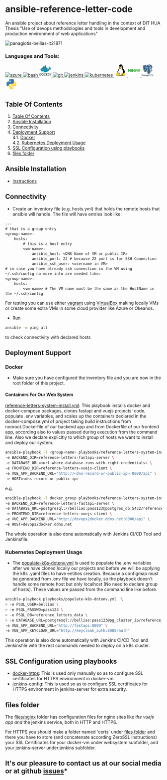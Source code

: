 # ansible-reference-letter-code
An ansible project about reference letter handling in the context of DIT HUA Thesis "Use of devops methodologies and tools in development and production environment of web applications"

<p align="left"> <img src="https://komarev.com/ghpvc/?username=panagiotis-bellias-it21871&label=Profile%20views&color=0e75b6&style=flat" alt="panagiotis-bellias-it21871" /> </p>

<h3 align="left">Languages and Tools:</h3>
<p align="left"> <a href="https://azure.microsoft.com/en-in/" target="_blank"> <img src="https://www.vectorlogo.zone/logos/microsoft_azure/microsoft_azure-icon.svg" alt="azure" width="40" height="40"/> </a> <a href="https://www.gnu.org/software/bash/" target="_blank"> <img src="https://www.vectorlogo.zone/logos/gnu_bash/gnu_bash-icon.svg" alt="bash" width="40" height="40"/> </a>
<a href="https://www.docker.com/" target="_blank"> <img src="https://raw.githubusercontent.com/devicons/devicon/master/icons/docker/docker-original-wordmark.svg" alt="docker" width="40" height="40"/> </a>
<a href="https://git-scm.com/" target="_blank"> <img src="https://www.vectorlogo.zone/logos/git-scm/git-scm-icon.svg" alt="git" width="40" height="40"/> </a> <a href="https://www.jenkins.io" target="_blank"> <img src="https://www.vectorlogo.zone/logos/jenkins/jenkins-icon.svg" alt="jenkins" width="40" height="40"/> </a> <a href="https://kubernetes.io" target="_blank"> <img src="https://www.vectorlogo.zone/logos/kubernetes/kubernetes-icon.svg" alt="kubernetes" width="40" height="40"/> </a> <a href="https://www.linux.org/" target="_blank"> <img src="https://raw.githubusercontent.com/devicons/devicon/master/icons/linux/linux-original.svg" alt="linux" width="40" height="40"/> </a> <a href="https://www.nginx.com" target="_blank"> <img src="https://raw.githubusercontent.com/devicons/devicon/master/icons/nginx/nginx-original.svg" alt="nginx" width="40" height="40"/> </a> <a href="https://www.postgresql.org" target="_blank"> <img src="https://raw.githubusercontent.com/devicons/devicon/master/icons/postgresql/postgresql-original-wordmark.svg" alt="postgresql" width="40" height="40"/> </a> <a href="https://www.python.org" target="_blank"> <img src="https://raw.githubusercontent.com/devicons/devicon/master/icons/python/python-original.svg" alt="python" width="40" height="40"/> </a> </p>

<a name="contents"></a>
## Table Of Contents
1. [Table Of Contents](#contents)  
2. [Ansible Installation](#installation)  
3. [Connectivity](#conn)  
4. [Deployment Support](#deployment)  
4.1. [Docker](#docker)  
4.2. [Kubernetes Deployment Usage](#k8s)  
5. [SSL Configuration using playbooks](#ssl)  
6. [files folder](#files)  

<a name="installation"></a>
## Ansible Installation
* [Instructions](https://docs.ansible.com/ansible/latest/installation_guide/intro_installation.html#installing-ansible-on-ubuntu)

<a name="connect"></a>
## Connectivity

* Create an inventory file (e.g. hosts.yml) that holds the remote hosts that ansible will handle. The file will have entries look like:
```nano
---
# that is a group entry
<group-name>:
    hosts:
        # this is a host entry
        <vm-name>:
            ansible_host: <DNS Name of VM or public IP>
            ansible_port: 22 # because 22 port is for SSH Connection
            ansible_ssh_user: <username in VM>
# in case you have already ssh connection in the VM using ~/.ssh/config no more info are needed like:
<group-name>:
    hosts:
        <vm-name> # The VM name must be the same as the HostName in the ~/.ssh/config
```
For testing you can use either [vagrant](https://www.vagrantup.com/) using [VirtualBox](https://www.virtualbox.org/) making locally VMs or create some extra VMs in some cloud provider like Azure or Okeanos.

* Run
```bash
ansible -m ping all
```
to check connectivity with declared hosts

<a name="deployment"></a>
## Deployment Support

<a name="docker"></a>
### Docker
* Make sure you have configured the inventory file and you are now in the root folder of this project.
<a name="web-system"></a>
#### Containers For Our Web System

[reference-letters-system-install.yml](playbooks/reference-letters-system-install.yml): This playbook installs docker and docker-compose packages, clones fastapi and vuejs projects' code, populate .env variables, and scales up the containers declared in the docker-compose.yml of project taking build instructions from nonroot.Dockerfile of our backend app and from Dockerfile of our frontend app, according also to values passed during execution from the command line. Also we declare explicitly to which group of hosts we want to install and deploy our system.  
```bash
ansible-playbook -l <group-name> playbooks/reference-letters-system-install.yml \
-e BACKEND_DIR=reference-letters-fastapi-server \
-e DATABASE_URL=<url-where-database-runs-with-right-credentials> \
-e FRONTEND_DIR=reference-letters-vuejs-client \
-e VUE_APP_BACKEND_URL="http://<dns-record-or-public-ip>:8000/api" \
-e HOST=<dns-record-or-public-ip>
```

e.g.
```bash
ansible-playbook -l docker_group playbooks/reference-letters-system-install.yml \
-e BACKEND_DIR=reference-letters-fastapi-server \
-e DATABASE_URL=postgresql://bellias:pass123@postgres_db:5432/reference_letters_data \
-e FRONTEND_DIR=reference-letters-vuejs-client \
-e VUE_APP_BACKEND_URL="http://devops2docker.ddns.net:8000/api" \
-e HOST=devops2docker.ddns.net
```

The whole operation is also done automatically with Jenkins CI/CD Tool and Jenkinsfile.


<a name="k8s"></a>
### Kubernetes Deployment Usage
* The [populate-k8s-dotenv.yml](playbooks/populate-k8s-dotenv.yml) is used to populate the .env variables after we have cloned locally our projects and before we will be applying the k8s .yaml files to have entities creation. Because a configmap must be generated from .env file we have locally, so the playbook doesn't handle some remote host but only localhost (No need to declare group of hosts). These values are passed from the command line like before.
```bash
ansible-playbook playbooks/populate-k8s-dotenv.yml  \
> -e PSQL_USER=bellias \
> -e PSQL_PASSWD=pass123 \
> -e PSQL_DB=reference_letters_data \
> -e DATABASE_URL=postgresql://bellias:pass123@pg_cluster_ip/reference_letters_data \
-e VUE_APP_BACKEND_URL="http://fastapi:8000" \
-e VUE_APP_KEYCLOAK_URL="http://keycloak_auth:8085/auth"
```
This operation is also done automatically with Jenkins CI/CD Tool and Jenkinsfile with the rest commands needed to deploy on a k8s cluster.

<a name="ssl"></a>
## SSL Configuration using playbooks

* [docker-https](playbooks/docker-https.yml): This is used only manually so as to configure SSL certificates for HTTPS environment in docker-vm.
* [jenkins-config](playbooks/jenkins-config.yml): This is used so as to configure SSL certificates for HTTPS environment in jenkins-server for extra security.

<a name="files"></a>
## files folder

The [files/nginx](files/nginx) folder has configuration files for nginx sites like *the vuejs app and* the jenkins service, both in HTTP and HTTPS.

For HTTPS you should make a folder named 'certs' under [files folder](files) and there you have to store (and concatenate according ZeroSSL instructions) your SSL Certificates for your docker-vm under websystem subfolder, and your jenkins-server under jenkins subfolder.

## It's our pleasure to contact us at our social media or at github [issues](https://github.com/panagiotis-bellias-it21871/ansible-reference-letter-code/issues)*
